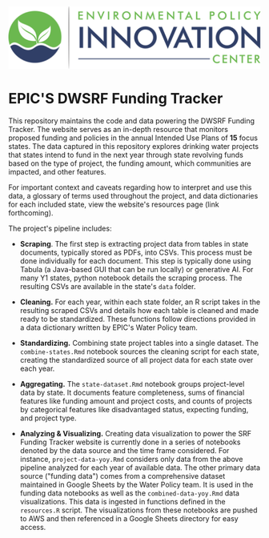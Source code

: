 ![](www/epic-logo-transparent.png)

# EPIC'S DWSRF Funding Tracker

This repository maintains the code and data powering the DWSRF Funding Tracker. The website serves as an in-depth resource that monitors proposed funding and policies in the annual Intended Use Plans of **15** focus states. The data captured in this repository explores drinking water projects that states intend to fund in the next year through state revolving funds based on the type of project, the funding amount, which communities are impacted, and other features.

For important context and caveats regarding how to interpret and use this data, a glossary of terms used throughout the project, and data dictionaries for each included state, view the website's resources page (link forthcoming).

The project's pipeline includes:

-   **Scraping**. The first step is extracting project data from tables in state documents, typically stored as PDFs, into CSVs. This process must be done individually for each document. This step is typically done using Tabula (a Java-based GUI that can be run locally) or generative AI. For many Y1 states, python notebook details the scraping process. The resulting CSVs are available in the state's `data` folder.

-   **Cleaning.** For each year, within each state folder, an R script takes in the resulting scraped CSVs and details how each table is cleaned and made ready to be standardized. These functions follow directions provided in a data dictionary written by EPIC's Water Policy team.

-   **Standardizing.** Combining state project tables into a single dataset. The `combine-states.Rmd` notebook sources the cleaning script for each state, creating the standardized source of all project data for each state over each year.

-   **Aggregating.** The `state-dataset.Rmd` notebook groups project-level data by state. It documents feature completeness, sums of financial features like funding amount and project costs, and counts of projects by categorical features like disadvantaged status, expecting funding, and project type.

-   **Analyzing & Visualizing.** Creating data visualization to power the SRF Funding Tracker website is currently done in a series of notebooks denoted by the data source and the time frame considered. For instance, `project-data-yoy.Rmd` considers only data from the above pipeline analyzed for each year of available data. The other primary data source ("funding data") comes from a comprehensive dataset maintained in Google Sheets by the Water Policy team. It is used in the funding data notebooks as well as the `combined-data-yoy.Rmd` data visualizations. This data is ingested in functions defined in the `resources.R` script. The visualizations from these notebooks are pushed to AWS and then referenced in a Google Sheets directory for easy access.

